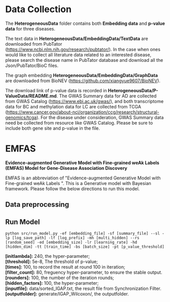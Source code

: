 
# Data Collection
The **HeterogeneousData** folder contains both **Embedding data** and **p-value data** for three diseases. 

The text data in **HeterogeneousData/EmbeddingData/TextData** are downloaded from PubTator (https://www.ncbi.nlm.nih.gov/research/pubtator/). In the case when ones would like to collect all literature data related to an interested disease, please search the disease name in PubTator database and download all the Json/PubTator/BioC files.

The graph embedding **HeterogeneousData/EmbeddingData/GraphData** are downloaded from BioNEV (https://github.com/xiangyue9607/BioNEV). 

The download link of p-value data is recorded in **HeterogeneousData/P-ValueData/README.md**. The GWAS Summary data for AD are collected from GWAS Catalog (https://www.ebi.ac.uk/gwas/), and both transcriptome data for BC and methylation data for LC are collected from TCGA (https://www.cancer.gov/about-nci/organization/ccg/research/structural-genomics/tcga). For the disease under consideration, GWAS Summary data need be collected from resource like GWAS Catalog. Please be sure to include both gene site and p-value in the file.

# EMFAS
**Evidence-augmented Generative Model with Fine-grained weAk Labels (EMFAS) Model for Gene-Disease Association Discovery**

EMFAS is an abbreviation of "Evidence-augmented Generative Model with Fine-grained weAk Labels ". This is a Generative model with Bayesian framework. Please follow the below directions to run this model.

## Data preprocessing


## Run Model
 
    python src/run_model.py -ef [embedding_file] -sf [summary_file] --sl -lp [log_save_path] -lf [log_prefix] -mh [multi_hidden] --rs [random_seed] -ed [embedding_size] -lr [learning_rate] -hd [hidden_dim] -tt [train_time] -bs [batch_size] -pt [p_value_threshold]
    
**\[initlambda]:** 240, the hyper-parameter;  
**\[threshold]:** 5e-8, The threshold of p-value;  
**\[times]:** 100, to record the result at round 100 in iteration;  
**\[filter_count]:** 80, freguency hyper-parameter, to ensure the stable output.
**\[rounders]:**  100, the number of the iteration rounds;  
**\[hidden_factors]:** 100, the hyper-parameter;   
**\[inputfile]:** data/sorted_IGAP.txt, the result file from Synchronization Filter.   
**\[outputfolder]:** generate/IGAP_Wilcoxon/, the outputfolder.  


